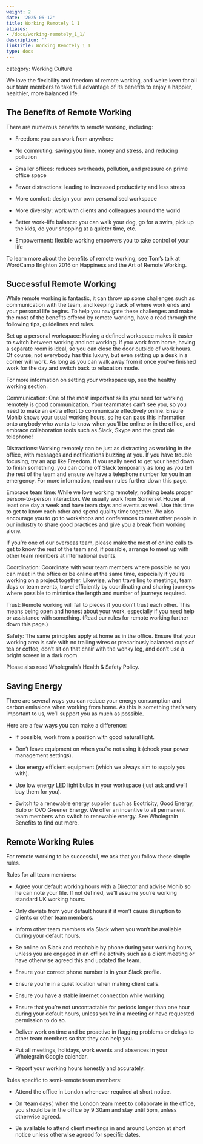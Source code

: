 ```yaml
---
weight: 2
date: '2025-06-12'
title: Working Remotely 1 1
aliases:
- /docs/working-remotely_1_1/
description: ''
linkTitle: Working Remotely 1 1
type: docs
---
```


category: Working Culture

We love the flexibility and freedom of remote working, and we’re keen for all our team members to take full advantage of its benefits to enjoy a happier, healthier, more balanced life.

## The Benefits of Remote Working

There are numerous benefits to remote working, including:

- Freedom: you can work from anywhere

- No commuting: saving you time, money and stress, and reducing pollution

- Smaller offices: reduces overheads, pollution, and pressure on prime office space

- Fewer distractions: leading to increased productivity and less stress

- More comfort: design your own personalised workspace

- More diversity: work with clients and colleagues around the world

- Better work–life balance: you can walk your dog, go for a swim, pick up the kids, do your shopping at a quieter time, etc.

- Empowerment: flexible working empowers you to take control of your life

To learn more about the benefits of remote working, see Tom’s talk at WordCamp Brighton 2016 on Happiness and the Art of Remote Working.

## Successful Remote Working

While remote working is fantastic, it can throw up some challenges such as communication with the team, and keeping track of where work ends and your personal life begins. To help you navigate these challenges and make the most of the benefits offered by remote working, have a read through the following tips, guidelines and rules.

Set up a personal workspace: Having a defined workspace makes it easier to switch between working and not working. If you work from home, having a separate room is ideal, so you can close the door outside of work hours. Of course, not everybody has this luxury, but even setting up a desk in a corner will work. As long as you can walk away from it once you’ve finished work for the day and switch back to relaxation mode.

For more information on setting your workspace up, see the healthy working section.

Communication: One of the most important skills you need for working remotely is good communication. Your teammates can’t see you, so you need to make an extra effort to communicate effectively online. Ensure Mohib knows your usual working hours, so he can pass this information onto anybody who wants to know when you’ll be online or in the office, and embrace collaboration tools such as Slack, Skype and the good ole telephone!

Distractions: Working remotely can be just as distracting as working in the office, with messages and notifications buzzing at you. If you have trouble focusing, try an app like Freedom. If you really need to get your head down to finish something, you can come off Slack temporarily as long as you tell the rest of the team and ensure we have a telephone number for you in an emergency. For more information, read our rules further down this page.

Embrace team time: While we love working remotely, nothing beats proper person-to-person interaction. We usually work from Somerset House at least one day a week and have team days and events as well. Use this time to get to know each other and spend quality time together. We also encourage you to go to workshops and conferences to meet other people in our industry to share good practices and give you a break from working alone.

If you’re one of our overseas team, please make the most of online calls to get to know the rest of the team and, if possible, arrange to meet up with other team members at international events.

Coordination: Coordinate with your team members where possible so you can meet in the office or be online at the same time, especially if you’re working on a project together. Likewise, when travelling to meetings, team days or team events, travel efficiently by coordinating and sharing journeys where possible to minimise the length and number of journeys required.

Trust: Remote working will fall to pieces if you don’t trust each other. This means being open and honest about your work, especially if you need help or assistance with something. (Read our rules for remote working further down this page.)

Safety: The same principles apply at home as in the office. Ensure that your working area is safe with no trailing wires or precariously balanced cups of tea or coffee, don’t sit on that chair with the wonky leg, and don’t use a bright screen in a dark room.

Please also read Wholegrain’s Health & Safety Policy.

## Saving Energy

There are several ways you can reduce your energy consumption and carbon emissions when working from home. As this is something that’s very important to us, we’ll support you as much as possible.

Here are a few ways you can make a difference:

- If possible, work from a position with good natural light.

- Don’t leave equipment on when you’re not using it (check your power management settings).

- Use energy efficient equipment (which we always aim to supply you with).

- Use low energy LED light bulbs in your workspace (just ask and we’ll buy them for you).

- Switch to a renewable energy supplier such as Ecotricity, Good Energy, Bulb or OVO Greener Energy. We offer an incentive to all permanent team members who switch to renewable energy. See Wholegrain Benefits to find out more.

## Remote Working Rules

For remote working to be successful, we ask that you follow these simple rules.

Rules for all team members:

- Agree your default working hours with a Director and advise Mohib so he can note your file. If not defined, we’ll assume you’re working standard UK working hours.

- Only deviate from your default hours if it won’t cause disruption to clients or other team members.

- Inform other team members via Slack when you won’t be available during your default hours.

- Be online on Slack and reachable by phone during your working hours, unless you are engaged in an offline activity such as a client meeting or have otherwise agreed this and updated the team.

- Ensure your correct phone number is in your Slack profile.

- Ensure you’re in a quiet location when making client calls.

- Ensure you have a stable internet connection while working.

- Ensure that you’re not uncontactable for periods longer than one hour during your default hours, unless you’re in a meeting or have requested permission to do so.

- Deliver work on time and be proactive in flagging problems or delays to other team members so that they can help you.

- Put all meetings, holidays, work events and absences in your Wholegrain Google calendar.

- Report your working hours honestly and accurately.

Rules specific to semi-remote team members:

- Attend the office in London whenever required at short notice.

- On ‘team days’, when the London team meet to collaborate in the office, you should be in the office by 9:30am and stay until 5pm, unless otherwise agreed.

- Be available to attend client meetings in and around London at short notice unless otherwise agreed for specific dates.
